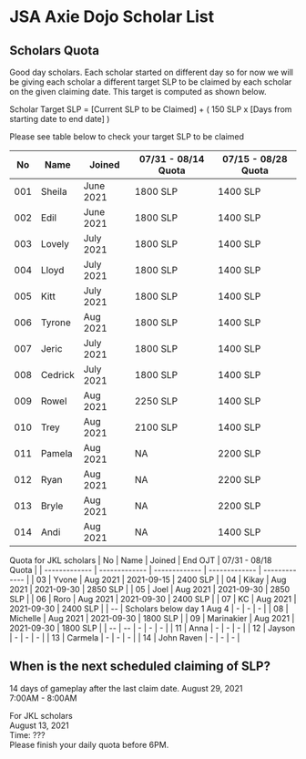 # JSA Axie Dojo Scholar List



## Scholars Quota
Good day scholars. Each scholar started on different day so for now we will be giving each scholar a different target SLP to be claimed by each scholar on the given claiming date. This target is computed as shown below.  
  
Scholar Target SLP = [Current SLP to be Claimed] + ( 150 SLP x [Days from starting date to end date] )  
  
Please see table below to check your target SLP to be claimed

| No  | Name | Joined | 07/31 - 08/14 Quota | 07/15 - 08/28 Quota |
| ------------- | ------------- | ------------- | ------------- | ------------- |
| 001  | Sheila  | June 2021 | 1800 SLP | 1400 SLP |
| 002  | Edil | June 2021 | 1800 SLP | 1400 SLP |
| 003  | Lovely  | July 2021 | 1800 SLP | 1400 SLP |
| 004  | Lloyd | July 2021 | 1800 SLP | 1400 SLP |
| 005  | Kitt | July 2021 | 1800 SLP | 1400 SLP |
| 006  | Tyrone | Aug 2021 | 1800 SLP | 1400 SLP |
| 007  | Jeric | July 2021 | 1800 SLP | 1400 SLP |
| 008  | Cedrick | July 2021 | 1800 SLP | 1400 SLP |
| 009  | Rowel | Aug 2021 | 2250 SLP | 1400 SLP |
| 010  | Trey | Aug 2021 | 2100 SLP | 1400 SLP |
| 011  | Pamela | Aug 2021 | NA | 2200 SLP |
| 012  | Ryan | Aug 2021 | NA | 2200 SLP |
| 013  | Bryle | Aug 2021 | NA | 2200 SLP |
| 014  | Andi | Aug 2021 | NA | 1400 SLP |
  
Quota for JKL scholars
| No  | Name | Joined | End OJT | 07/31 - 08/18 Quota |
| ------------- | ------------- | ------------- | ------------- | ------------- |
| 03  | Yvone | Aug 2021 | 2021-09-15 | 2400 SLP |
| 04  | Kikay | Aug 2021 | 2021-09-30 | 2850 SLP |
| 05  | Joel | Aug 2021 | 2021-09-30 | 2850 SLP |
| 06  | Roro | Aug 2021 | 2021-09-30 | 2400 SLP |
| 07  | KC | Aug 2021 | 2021-09-30 | 2400 SLP |
| --  | Scholars below day 1 Aug 4 | - | - | - |
| 08  | Michelle | Aug 2021 | 2021-09-30 | 1800 SLP |
| 09  | Marinakier | Aug 2021 | 2021-09-30 | 1800 SLP |
| --  | -- | - | - | - |
| 11  | Anna | - | - | - |
| 12  | Jayson | - | - | - |
| 13  | Carmela | - | - | - |
| 14  | John Raven | - | - | - |

## When is the next scheduled claiming of SLP?
14 days of gameplay after the last claim date.
August 29, 2021  
7:00AM - 8:00AM
  
For JKL scholars  
August 13, 2021  
Time: ???  
Please finish your daily quota before 6PM.
<!--
## Scholars Record
| Name  | 06 | 07/15  | 07/30  | 08/14  |
| ------------- | ------------- | ------------- | ------------- | ------------- |
| Sheila  | O  | O  | O | Ongoing |
| Edil  | O | O  | O | Ongoing |
| Lovely  | NA  | X | O  | Ongoing |
| Lloyd  | NA  | X | O  | Ongoing |
| Kitt  | NA  | NA | O  | Ongoing |
| Tyrone | NA  | NA | NA  | Ongoing |
| Jeric | NA  | NA | O  | Ongoing |
| Cedrick | NA  | NA | X  | Ongoing |
| Rowel | NA  | NA | NA  | Ongoing |
| Trey | NA  | NA | NA  | Ongoing |
  
-->
